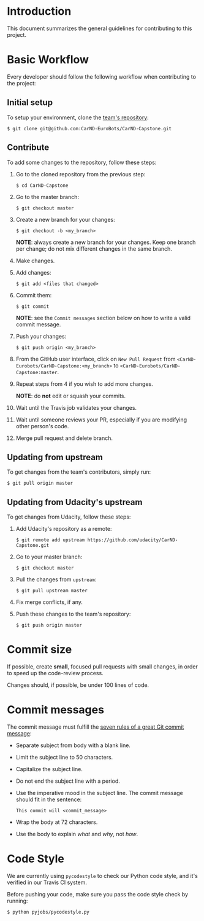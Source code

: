 Introduction
============

This document summarizes the general guidelines for contributing to this project.

Basic Workflow
==============

Every developer should follow the following workflow when contributing to the
project:

Initial setup
-------------

To setup your environment, clone the
[team's repository](https://github.com/CarND-EuroBots/CarND-Capstone):

    $ git clone git@github.com:CarND-EuroBots/CarND-Capstone.git

Contribute
----------

To add some changes to the repository, follow these steps:

1. Go to the cloned repository from the previous step:

       $ cd CarND-Capstone

2. Go to the master branch:

       $ git checkout master

3. Create a new branch for your changes:

       $ git checkout -b <my_branch>

   **NOTE**: always create a new branch for your changes.
   Keep one branch per change; do not mix different changes in the same branch.

4. Make changes.

5. Add changes:

       $ git add <files that changed>

6. Commit them:

       $ git commit

   **NOTE**: see the `Commit messages` section below on how to write a
   valid commit message.

7. Push your changes:

       $ git push origin <my_branch>

8. From the GitHub user interface, click on `New Pull Request` from
   `<CarND-Eurobots/CarND-Capstone:<my_branch>` to
   `<CarND-Eurobots/CarND-Capstone:master`.

9. Repeat steps from 4 if you wish to add more changes.

   **NOTE**: do **not** edit or squash your commits.

10. Wait until the Travis job validates your changes.

11. Wait until someone reviews your PR, especially if you are
    modifying other person's code.

12. Merge pull request and delete branch.

Updating from upstream
----------------------
To get changes from the team's contributors, simply run:

    $ git pull origin master

Updating from Udacity's upstream
--------------------------------

To get changes from Udacity, follow these steps:

1. Add Udacity's repository as a remote:

       $ git remote add upstream https://github.com/udacity/CarND-Capstone.git

2. Go to your master branch:

       $ git checkout master

3. Pull the changes from `upstream`:

       $ git pull upstream master

4. Fix merge conflicts, if any.

5. Push these changes to the team's repository:

       $ git push origin master

Commit size
===========

If possible, create **small**, focused pull requests with small changes,
in order to speed up the code-review process.

Changes should, if possible, be under 100 lines of code.

Commit messages
===============

The commit message must fulfill the
[seven rules of a great Git commit message](https://chris.beams.io/posts/git-commit/):

* Separate subject from body with a blank line.
* Limit the subject line to 50 characters.
* Capitalize the subject line.
* Do not end the subject line with a period.
* Use the imperative mood in the subject line. 
  The commit message should fit in the sentence:

      This commit will <commit_message>

* Wrap the body at 72 characters.
* Use the body to explain _what_ and _why_, not _how_.

Code Style
==========

We are currently using `pycodestyle` to check our Python code style, and
it's verified in our Travis CI system.

Before pushing your code, make sure you pass the code style check by running:

    $ python pyjobs/pycodestyle.py
